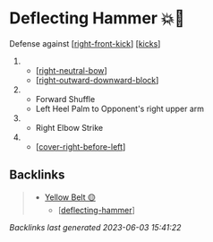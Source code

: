 # Deflecting Hammer 💥🔨

Defense against [[right-front-kick]]
[[kicks]]

1.  - [[right-neutral-bow]]
    - [[right-outward-downward-block]]
2.  - Forward Shuffle
    - Left Heel Palm to Opponent's right upper arm
3.  - Right Elbow Strike
4.  - [[cover-right-before-left]]

## Backlinks

> - [Yellow Belt 🟡](..\belts\1-yellow.md)
>   - [[deflecting-hammer]]

_Backlinks last generated 2023-06-03 15:41:22_

[//begin]: # "Autogenerated link references for markdown compatibility"
[right-front-kick]: ../single-techniques/right-front-kick "Right Front Kick ➡️🦶⬆️"
[kicks]: ../web-of-knowledge/kicks "Web of Knowledge: Kicks 🦶"
[right-neutral-bow]: ../single-techniques/right-neutral-bow "Right Neutral Bow"
[right-outward-downward-block]: ../single-techniques/right-outward-downward-block "Right Outward Downward Block 🤛↘️"
[cover-right-before-left]: ../single-techniques/cover-right-before-left "Cover Right before Left"
[deflecting-hammer]: deflecting-hammer "Deflecting Hammer 💥🔨"
[//end]: # "Autogenerated link references"
